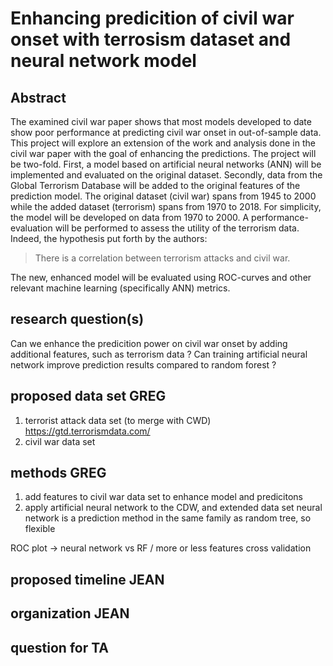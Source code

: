 # Enhancing predicition of civil war onset with terrosism dataset and neural network model

## Abstract
The examined civil war paper shows that most models developed to date show poor performance at predicting civil war onset in out-of-sample data. This project will explore an extension of the work and analysis done in the civil war paper with the goal of enhancing the predictions. The project will be two-fold. First, a model based on artificial neural networks (ANN) will be implemented and evaluated on the original dataset. Secondly, data from the Global Terrorism Database will be added to the original features of the prediction model. The original dataset (civil war) spans from 1945 to 2000 while the added dataset (terrorism) spans from 1970 to 2018. For simplicity, the model will be developed on data from 1970 to 2000. A performance-evaluation will be performed to assess the utility of the terrorism data. Indeed, the hypothesis put forth by the authors:
> There is a correlation between terrorism attacks and civil war.

The new, enhanced model will be evaluated using ROC-curves and other relevant machine learning (specifically ANN) metrics.


## research question(s) 
Can we enhance the predicition power on civil war onset by adding additional features, such as terrorism data ?
Can training artificial neural network improve prediction results compared to random forest ?


## proposed data set GREG
1. terrorist attack data set (to merge with CWD)
	https://gtd.terrorismdata.com/
2. civil war data set

## methods GREG
1. add features to civil war data set to enhance model and predicitons
2. apply artificial neural network to the CDW, and extended data set
	neural network is a prediction method in the same family as random tree, so flexible

ROC plot -> neural network vs RF / more or less features
cross validation

## proposed timeline JEAN

## organization JEAN 

## question for TA
